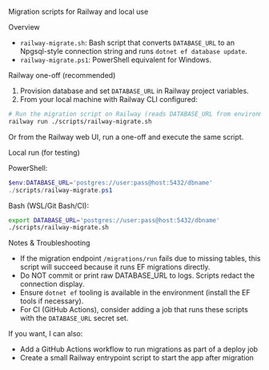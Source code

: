 Migration scripts for Railway and local use

Overview
- `railway-migrate.sh`: Bash script that converts `DATABASE_URL` to an Npgsql-style connection string and runs `dotnet ef database update`.
- `railway-migrate.ps1`: PowerShell equivalent for Windows.

Railway one-off (recommended)
1. Provision database and set `DATABASE_URL` in Railway project variables.
2. From your local machine with Railway CLI configured:

```bash
# Run the migration script on Railway (reads DATABASE_URL from environment)
railway run ./scripts/railway-migrate.sh
```

Or from the Railway web UI, run a one-off and execute the same script.

Local run (for testing)

PowerShell:
```powershell
$env:DATABASE_URL='postgres://user:pass@host:5432/dbname'
./scripts/railway-migrate.ps1
```

Bash (WSL/Git Bash/CI):
```bash
export DATABASE_URL='postgres://user:pass@host:5432/dbname'
./scripts/railway-migrate.sh
```

Notes & Troubleshooting
- If the migration endpoint `/migrations/run` fails due to missing tables, this script will succeed because it runs EF migrations directly.
- Do NOT commit or print raw DATABASE_URL to logs. Scripts redact the connection display.
- Ensure `dotnet ef` tooling is available in the environment (install the EF tools if necessary).
- For CI (GitHub Actions), consider adding a job that runs these scripts with the `DATABASE_URL` secret set.

If you want, I can also:
- Add a GitHub Actions workflow to run migrations as part of a deploy job
- Create a small Railway entrypoint script to start the app after migration
